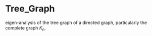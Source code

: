 # Tree_Graph
eigen-analysis of the tree graph of a directed graph, particularly the complete graph $K_n$.
